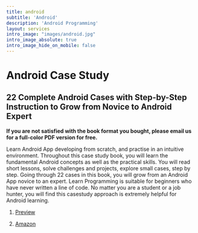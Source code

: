 ```yaml
---
title: android
subtitle: 'Android'
description: 'Android Programming'
layout: services
intro_image: "images/android.jpg"
intro_image_absolute: true
intro_image_hide_on_mobile: false
---
```


# Android Case Study

## 22 Complete Android Cases with Step-by-Step Instruction to Grow from Novice to Android Expert

<B>If you are not satisfied with the book format you bought, please email us for a full-color PDF version for free. </B>

Learn Android App developing from scratch, and practise in an intuitive
environment. Throughout this case study book, you will learn the fundamental
Android concepts as well as the practical skills.
You will read short lessons, solve challenges and projects, explore small cases,
step by step. Going through 22 cases in this book, you will grow from an
Android App novice to an expert.
Learn Programming is suitable for beginners who have never written a line
of code. No matter you are a student or a job hunter, you will find this casestudy
approach is extremely helpful for Android learning.

1. <a href="https://play.google.com/store/books/details/Leo_Reny_Hands_on_App_Development_in_Android_Studi?id=9g8zEAAAQBAJ" target="_blank">Preview</a>

3. <a href="https://www.amazon.com/Hands-Development-Android-Studio-Step/dp/B096TL8VMP" target="_blank">Amazon</a>